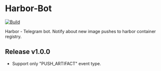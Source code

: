 # Harbor-Bot

[![Build](https://github.com/AlexPokatilov/Harbor-Telegram-Bot/actions/workflows/docker.yml/badge.svg)](https://github.com/AlexPokatilov/Harbor-Telegram-Bot/actions/workflows/docker.yml)

Harbor - Telegram bot. Notify about new image pushes to harbor container registry.

## Release v1.0.0

- Support only "PUSH_ARTIFACT" event type.
